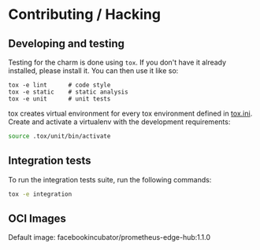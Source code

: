 # Contributing / Hacking

## Developing and testing

Testing for the charm is done using `tox`. If you don't have it already installed, please install it.
You can then use it like so: 
```shell
tox -e lint      # code style
tox -e static    # static analysis
tox -e unit      # unit tests
```

tox creates virtual environment for every tox environment defined in
[tox.ini](tox.ini). Create and activate a virtualenv with the development requirements:

```bash
source .tox/unit/bin/activate
```

## Integration tests
To run the integration tests suite, run the following commands:
```bash
tox -e integration
```

## OCI Images
Default image: facebookincubator/prometheus-edge-hub:1.1.0
